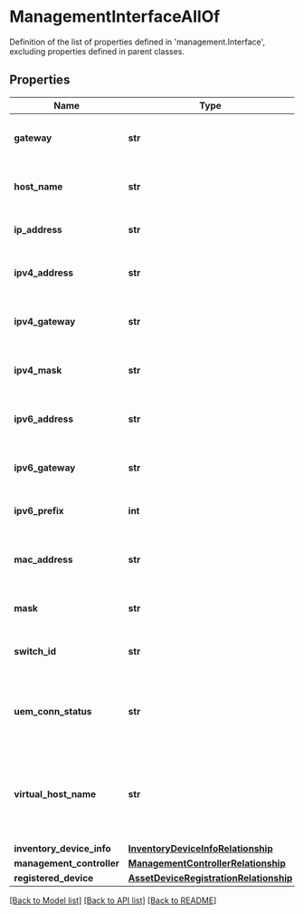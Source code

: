 # ManagementInterfaceAllOf

Definition of the list of properties defined in 'management.Interface', excluding properties defined in parent classes.
## Properties
Name | Type | Description | Notes
------------ | ------------- | ------------- | -------------
**gateway** | **str** | Default gateway for the interface. | [optional] [readonly] 
**host_name** | **str** | Hostname configured for the interface. | [optional] 
**ip_address** | **str** | IP address of the interface. | [optional] [readonly] 
**ipv4_address** | **str** | IPv4 address of the interface. | [optional] [readonly] 
**ipv4_gateway** | **str** | IPv4 default gateway for the interface. | [optional] [readonly] 
**ipv4_mask** | **str** | IPv4 Netmask for the interface. | [optional] [readonly] 
**ipv6_address** | **str** | IPv6 address of the interface. | [optional] 
**ipv6_gateway** | **str** | IPv6 default gateway for the interface. | [optional] 
**ipv6_prefix** | **int** | IPv6 prefix for the interface. | [optional] 
**mac_address** | **str** | MAC address configured for the interface. | [optional] [readonly] 
**mask** | **str** | Netmask for the interface. | [optional] [readonly] 
**switch_id** | **str** | Switch Id connected to the interface. | [optional] 
**uem_conn_status** | **str** | The event channel connection status for the interface. | [optional] 
**virtual_host_name** | **str** | Virtual hostname configured for the interface in case of clustered environment. | [optional] 
**inventory_device_info** | [**InventoryDeviceInfoRelationship**](InventoryDeviceInfoRelationship.md) |  | [optional] 
**management_controller** | [**ManagementControllerRelationship**](ManagementControllerRelationship.md) |  | [optional] 
**registered_device** | [**AssetDeviceRegistrationRelationship**](AssetDeviceRegistrationRelationship.md) |  | [optional] 

[[Back to Model list]](../README.md#documentation-for-models) [[Back to API list]](../README.md#documentation-for-api-endpoints) [[Back to README]](../README.md)


